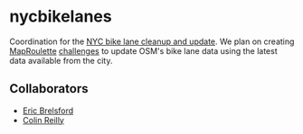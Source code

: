nycbikelanes
============

Coordination for the [NYC bike lane cleanup and
update](wiki.openstreetmap.org/wiki/New_York,_New_York/Bike_Lanes_and_Roads_Cleanup).
We plan on creating [MapRoulette](http://maproulette.org/)
[challenges](https://gist.github.com/mvexel/b5ad1cb0c91ac245ea3f) to update
OSM's bike lane data using the latest data available from the city.


Collaborators
-------------

* [Eric Brelsford](https://github.com/ebrelsford)
* [Colin Reilly](https://github.com/colinreilly)
